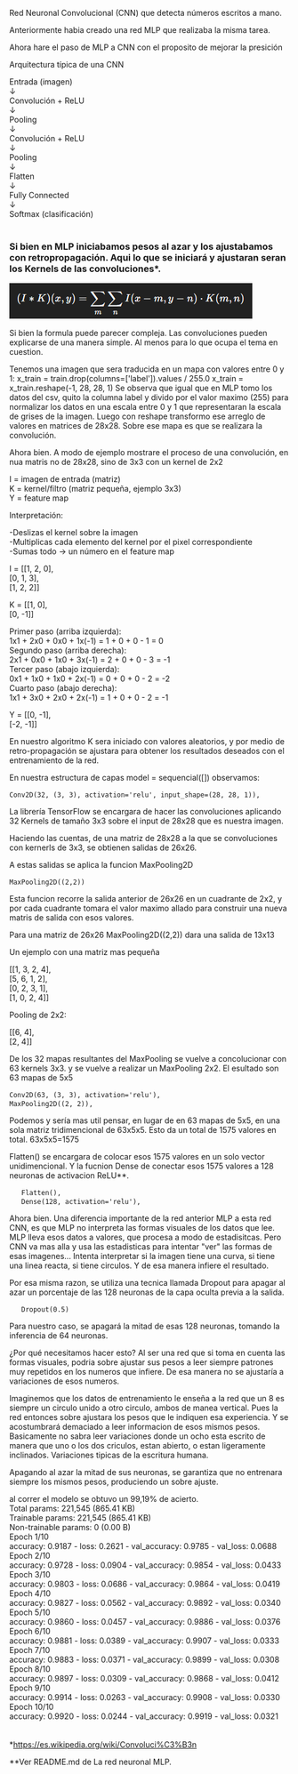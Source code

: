Red Neuronal Convolucional (CNN) que detecta números escritos a mano.

Anteriormente habia creado una red MLP que realizaba la misma tarea.

Ahora hare el paso de MLP a CNN con el proposito de mejorar la presición

Arquitectura típica de una CNN

Entrada (imagen) </br>
       ↓</br>
Convolución + ReLU</br>
       ↓</br>
Pooling</br>
       ↓</br>
Convolución + ReLU</br>
       ↓</br>
Pooling</br>
       ↓</br>
Flatten</br>
       ↓</br>
Fully Connected</br>
       ↓</br>
Softmax (clasificación)</br>
</br>
<h3>Si bien en MLP iniciabamos pesos al azar y los ajustabamos con retropropagación. Aqui lo que se iniciará y ajustaran seran los Kernels de las convoluciones*.</h3>

![alt text](miscellaneous/image.png)

Si bien la formula puede parecer compleja. Las convoluciones pueden explicarse de una manera simple. Al menos para lo que ocupa el tema en cuestion.

Tenemos una imagen que sera traducida en un mapa con valores entre 0 y 1:
    x_train = train.drop(columns=['label']).values / 255.0
    x_train = x_train.reshape(-1, 28, 28, 1)
Se observa que igual que en MLP tomo los datos del csv, quito la columna label y divido por el valor maximo (255) para normalizar los datos en una escala entre 0 y 1 que representaran la escala de grises de la imagen.
Luego con reshape transformo ese arreglo de valores en matrices de 28x28. Sobre ese mapa es que se realizara la convolución.

Ahora bien. A modo de ejemplo mostrare el proceso de una convolución, en nua matris no de 28x28, sino de 3x3 con un kernel de 2x2

I = imagen de entrada (matriz)</br>
K = kernel/filtro (matriz pequeña, ejemplo 3x3)</br>
Y = feature map</br>

Interpretación:

-Deslizas el kernel sobre la imagen</br>
-Multiplicas cada elemento del kernel por el pixel correspondiente</br>
-Sumas todo → un número en el feature map</br>

I = [[1, 2, 0],</br>
     [0, 1, 3],</br>
     [1, 2, 2]]</br>

K = [[1, 0],</br>
     [0, -1]]</br>

Primer paso (arriba izquierda):</br>
1x1 + 2x0 + 0x0 + 1x(-1) = 1 + 0 + 0 - 1 = 0</br>
Segundo paso (arriba derecha):</br>
2x1 + 0x0 + 1x0 + 3x(-1) = 2 + 0 + 0 - 3 = -1</br>
Tercer paso (abajo izquierda):</br>
0x1 + 1x0 + 1x0 + 2x(-1) = 0 + 0 + 0 - 2 = -2</br>
Cuarto paso (abajo derecha):</br>
1x1 + 3x0 + 2x0 + 2x(-1) = 1 + 0 + 0 - 2 = -1</br>

Y = [[0, -1],</br>
     [-2, -1]]</br>

En nuestro algoritmo K sera iniciado con valores aleatorios, y por medio de retro-propagación se ajustara para obtener los resultados deseados con el entrenamiento de la red.

En nuestra estructura de capas model = sequencial([]) observamos:

    Conv2D(32, (3, 3), activation='relu', input_shape=(28, 28, 1)),

La librería TensorFlow se encargara de hacer las convoluciones aplicando 32 Kernels de tamaño 3x3 sobre el input de 28x28 que es nuestra imagen.

Haciendo las cuentas, de una matriz de 28x28 a la que se convoluciones con kernerls de 3x3, se obtienen salidas de 26x26.

A estas salidas se aplica la funcion MaxPooling2D

    MaxPooling2D((2,2))

Esta funcion recorre la salida anterior de 26x26 en un cuadrante de 2x2, y por cada cuadrante tomara el valor maximo allado para construir una nueva matris de salida con esos valores.

Para una matriz de 26x26 MaxPooling2D((2,2)) dara una salida de 13x13

Un ejemplo con una matriz mas pequeña

[[1, 3, 2, 4],</br>
 [5, 6, 1, 2],</br>
 [0, 2, 3, 1],</br>
 [1, 0, 2, 4]]</br>

Pooling de 2x2:

[[6, 4],</br>
 [2, 4]]</br>

De los 32 mapas resultantes del MaxPooling se vuelve a concolucionar con 63 kernels 3x3. y se vuelve a realizar un MaxPooling 2x2. El esultado son 63 mapas de 5x5

    Conv2D(63, (3, 3), activation='relu'),
    MaxPooling2D((2, 2)),

Podemos y sería mas util pensar, en lugar de en 63 mapas de 5x5, en una sola matriz tridimencional de 63x5x5.
Esto da un total de 1575 valores en total. 63x5x5=1575

Flatten() se encargara de colocar esos 1575 valores en un solo vector unidimencional. Y la fucnion Dense de conectar esos 1575 valores a 128 neuronas de activacion ReLU**.

       Flatten(),
       Dense(128, activation='relu'),

Ahora bien. Una diferencia importante de la red anterior MLP a esta red CNN, es que MLP no interpreta las formas visuales de los datos que lee. MLP lleva esos datos a valores, que procesa a modo de estadisitcas.
Pero CNN va mas alla y usa las estadisticas para intentar "ver" las formas de esas imagenes... Intenta interpretar si la imagen tiene una curva, si tiene una linea reacta, si tiene circulos. Y de esa manera infiere el resultado.

Por esa misma razon, se utiliza una tecnica llamada Dropout para apagar al azar un porcentaje de las 128 neuronas de la capa oculta previa a la salida.

       Dropout(0.5)

Para nuestro caso, se apagará la mitad de esas 128 neuronas, tomando la inferencia de 64 neuronas.

¿Por qué necesitamos hacer esto? Al ser una red que si toma en cuenta las formas visuales, podria sobre ajustar sus pesos a leer siempre patrones muy repetidos en los numeros que infiere. De esa manera no se ajustaría a variaciones de esos numeros.

Imaginemos que los datos de entrenamiento le enseña a la red que un 8 es siempre un circulo unido a otro circulo, ambos de manea vertical. Pues la red entonces sobre ajustara los pesos que le indiquen esa experiencia. Y se acostumbrará demaciado a leer informacion de esos mismos pesos.
Basicamente no sabra leer variaciones donde un ocho esta escrito de manera que uno o los dos criculos, estan abierto, o estan ligeramente inclinados. Variaciones tipicas de la escritura humana.

Apagando al azar la mitad de sus neuronas, se garantiza que no entrenara siempre los mismos pesos, produciendo un sobre ajuste.

al correr el modelo se obtuvo un 99,19% de acierto.
</br>
 Total params: 221,545 (865.41 KB)</br>
 Trainable params: 221,545 (865.41 KB)</br>
 Non-trainable params: 0 (0.00 B)</br>
Epoch 1/10</br>
accuracy: 0.9187 - loss: 0.2621 - val_accuracy: 0.9785 - val_loss: 0.0688</br>
Epoch 2/10</br>
accuracy: 0.9728 - loss: 0.0904 - val_accuracy: 0.9854 - val_loss: 0.0433</br>
Epoch 3/10</br>
accuracy: 0.9803 - loss: 0.0686 - val_accuracy: 0.9864 - val_loss: 0.0419</br>
Epoch 4/10</br>
accuracy: 0.9827 - loss: 0.0562 - val_accuracy: 0.9892 - val_loss: 0.0340</br>
Epoch 5/10</br>
accuracy: 0.9860 - loss: 0.0457 - val_accuracy: 0.9886 - val_loss: 0.0376</br>
Epoch 6/10</br>
accuracy: 0.9881 - loss: 0.0389 - val_accuracy: 0.9907 - val_loss: 0.0333</br>
Epoch 7/10</br>
accuracy: 0.9883 - loss: 0.0371 - val_accuracy: 0.9899 - val_loss: 0.0308</br>
Epoch 8/10</br>
accuracy: 0.9897 - loss: 0.0309 - val_accuracy: 0.9868 - val_loss: 0.0412</br>
Epoch 9/10</br>
accuracy: 0.9914 - loss: 0.0263 - val_accuracy: 0.9908 - val_loss: 0.0330</br>
Epoch 10/10</br>
accuracy: 0.9920 - loss: 0.0244 - val_accuracy: 0.9919 - val_loss: 0.0321</br>
</br>
</br>
*https://es.wikipedia.org/wiki/Convoluci%C3%B3n

**Ver README.md de La red neuronal MLP.